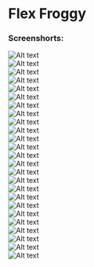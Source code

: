 # Flex Froggy

### Screenshorts:

![Alt text](Screenshots/1.png) <br>
![Alt text](Screenshots/2.png) <br>
![Alt text](Screenshots/3.png) <br>
![Alt text](Screenshots/4.png)<br>
![Alt text](Screenshots/5.png) <br>
![Alt text](Screenshots/6.png) <br>
![Alt text](Screenshots/7.png) <br>
![Alt text](Screenshots/8.png) <br>
![Alt text](Screenshots/9.png) <br>
![Alt text](Screenshots/10.png) <br>
![Alt text](Screenshots/11.png) <br>
![Alt text](Screenshots/12.png) <br>
![Alt text](Screenshots/13.png) <br>
![Alt text](Screenshots/14.png) <br>
![Alt text](Screenshots/15.png) <br>
![Alt text](Screenshots/16.png) <br>
![Alt text](Screenshots/17.png) <br>
![Alt text](Screenshots/18.png) <br>
![Alt text](Screenshots/19.png) <br>
![Alt text](Screenshots/20.png) <br>
![Alt text](Screenshots/21.png) <br>
![Alt text](Screenshots/22.png) <br>
![Alt text](Screenshots/23.png) <br>
![Alt text](Screenshots/24.png) <br>
![Alt text](Screenshots/25.png)